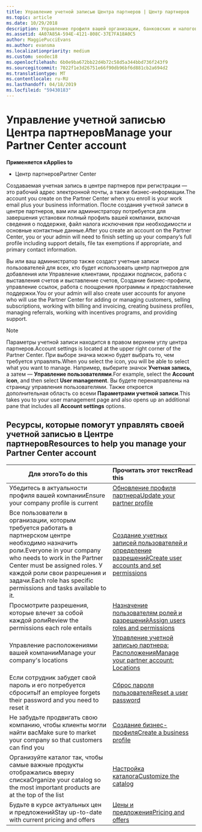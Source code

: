 ```yaml
---
title: Управление учетной записью Центра партнеров | Центр партнеров
ms.topic: article
ms.date: 10/29/2018
description: Управление профиля вашей организации, банковских и налоговых сведений и пользователей в центре партнеров.
ms.assetid: 4A07A85A-594E-4121-808C-37E7FA18A0C5
author: MaggiePucciEvans
ms.author: evansma
ms.localizationpriority: medium
ms.custom: seodec18
ms.openlocfilehash: 6b0e9ba672bb22d4b72c58d5a344bbd736f243f9
ms.sourcegitcommit: 7022f1e3d26751e66f90db96bf6d881cb2a694d2
ms.translationtype: MT
ms.contentlocale: ru-RU
ms.lasthandoff: 04/18/2019
ms.locfileid: "59430183"
---
```

# <a name="manage-your-partner-center-account"></a><span data-ttu-id="80aaa-103">Управление учетной записью Центра партнеров</span><span class="sxs-lookup"><span data-stu-id="80aaa-103">Manage your Partner Center account</span></span>

<span data-ttu-id="80aaa-104">**Применяется к**</span><span class="sxs-lookup"><span data-stu-id="80aaa-104">**Applies to**</span></span>

-  <span data-ttu-id="80aaa-105">Центр партнеров</span><span class="sxs-lookup"><span data-stu-id="80aaa-105">Partner Center</span></span>

<span data-ttu-id="80aaa-106">Создаваемая учетная запись в центре партнеров при регистрации — это рабочий адрес электронной почты, а также бизнес-информации.</span><span class="sxs-lookup"><span data-stu-id="80aaa-106">The account you create on the Partner Center when you enroll is your work email plus your business information.</span></span> <span data-ttu-id="80aaa-107">После создания учетной записи в центре партнеров, вам или администратору потребуется для завершения установки полный профиль вашей компании, включая сведения о поддержке, файл налога исключения при необходимости и основные контактные данные.</span><span class="sxs-lookup"><span data-stu-id="80aaa-107">After you create an account on the Partner Center, you or your admin will need to finish setting up your company’s full profile including support details, file tax exemptions if appropriate, and primary contact information.</span></span> 

<span data-ttu-id="80aaa-108">Вы или ваш администратор также создаст учетные записи пользователей для всех, кто будет использовать центр партнеров для добавления или Управление клиентами, продажи подписок, работа с выставления счетов и выставление счетов, Создание бизнес-профили, управление ссылок, работа с поощрения программы и предоставление поддержки.</span><span class="sxs-lookup"><span data-stu-id="80aaa-108">You or your admin will also create user accounts for anyone who will use the Partner Center for adding or managing customers, selling subscriptions, working with billing and invoicing, creating business profiles, managing referrals, working with incentives programs, and providing support.</span></span>

>[!NOTE]
><span data-ttu-id="80aaa-109">Параметры учетной записи находится в правом верхнем углу центра партнеров.</span><span class="sxs-lookup"><span data-stu-id="80aaa-109">Account settings is located at the upper right corner of the Partner Center.</span></span> <span data-ttu-id="80aaa-110">При выборе значка можно будет выбрать то, чем требуется управлять.</span><span class="sxs-lookup"><span data-stu-id="80aaa-110">When you select the icon, you will be able to select what you want to manage.</span></span> <span data-ttu-id="80aaa-111">Например, выберите значок **Учетная запись**, а затем — **Управление пользователями**.</span><span class="sxs-lookup"><span data-stu-id="80aaa-111">For example, select the **Account icon**, and then select **User management**.</span></span> <span data-ttu-id="80aaa-112">Вы будете перенаправлены на страницу управления пользователями. Также откроется дополнительная область со всеми **Параметрами учетной записи**.</span><span class="sxs-lookup"><span data-stu-id="80aaa-112">This takes you to your user management page and also opens up an additional pane that includes all **Account settings** options.</span></span>


## <a name="resources-to-help-you-manage-your-partner-center-account"></a><span data-ttu-id="80aaa-113">Ресурсы, которые помогут управлять своей учетной записью в Центре партнеров</span><span class="sxs-lookup"><span data-stu-id="80aaa-113">Resources to help you manage your Partner Center account</span></span>

|<span data-ttu-id="80aaa-114">**Для этого**</span><span class="sxs-lookup"><span data-stu-id="80aaa-114">**To do this**</span></span>   |<span data-ttu-id="80aaa-115">**Прочитать этот текст**</span><span class="sxs-lookup"><span data-stu-id="80aaa-115">**Read this**</span></span>   |
|-----------------------|:-----------------------|
|<span data-ttu-id="80aaa-116">Убедитесь в актуальности профиля вашей компании</span><span class="sxs-lookup"><span data-stu-id="80aaa-116">Ensure your company profile is current</span></span>   |[<span data-ttu-id="80aaa-117">Обновление профиля партнера</span><span class="sxs-lookup"><span data-stu-id="80aaa-117">Update your partner profile</span></span>](update-your-partner-profile.md)|
|<span data-ttu-id="80aaa-118">Все пользователи в организации, которым требуется работать в партнерском центре необходимо назначить роли.</span><span class="sxs-lookup"><span data-stu-id="80aaa-118">Everyone in your company who needs to work in the Partner Center must be assigned roles.</span></span> <span data-ttu-id="80aaa-119">У каждой роли свои разрешения и задачи.</span><span class="sxs-lookup"><span data-stu-id="80aaa-119">Each role has specific permissions and tasks available to it.</span></span>|[<span data-ttu-id="80aaa-120">Создание учетных записей пользователей и определение разрешений</span><span class="sxs-lookup"><span data-stu-id="80aaa-120">Create user accounts and set permissions</span></span>](create-user-accounts-and-set-permissions.md)|
|<span data-ttu-id="80aaa-121">Просмотрите разрешения, которые влечет за собой каждой роли</span><span class="sxs-lookup"><span data-stu-id="80aaa-121">Review the permissions each role entails</span></span>|[<span data-ttu-id="80aaa-122">Назначение пользователям ролей и разрешений</span><span class="sxs-lookup"><span data-stu-id="80aaa-122">Assign users roles and permissions</span></span>](permissions-overview.md)
|<span data-ttu-id="80aaa-123">Управление расположениями вашей компании</span><span class="sxs-lookup"><span data-stu-id="80aaa-123">Manage your company's locations</span></span>|[<span data-ttu-id="80aaa-124">Управление учетной записью партнера: Расположения</span><span class="sxs-lookup"><span data-stu-id="80aaa-124">Manage your partner account: Locations</span></span>](manage-locations.md)
|<span data-ttu-id="80aaa-125">Если сотрудник забудет свой пароль и его потребуется сбросить</span><span class="sxs-lookup"><span data-stu-id="80aaa-125">If an employee forgets their password and you need to reset it</span></span>  |[<span data-ttu-id="80aaa-126">Сброс пароля пользователя</span><span class="sxs-lookup"><span data-stu-id="80aaa-126">Reset a user password</span></span>](reset-a-user-password.md)|
|<span data-ttu-id="80aaa-127">Не забудьте продвигать свою компанию, чтобы клиенты могли найти вас</span><span class="sxs-lookup"><span data-stu-id="80aaa-127">Make sure to market your company so that customers can find you</span></span>   |[<span data-ttu-id="80aaa-128">Создание бизнес-профиля</span><span class="sxs-lookup"><span data-stu-id="80aaa-128">Create a business profile</span></span>](create-a-marketing-profile.md)|
|<span data-ttu-id="80aaa-129">Организуйте каталог так, чтобы самые важные продукты отображались вверху списка</span><span class="sxs-lookup"><span data-stu-id="80aaa-129">Organize your catalog so the most important products are at the top of the list</span></span>   |[<span data-ttu-id="80aaa-130">Настройка каталога</span><span class="sxs-lookup"><span data-stu-id="80aaa-130">Customize the catalog</span></span>](customize-the-catalog.md)|
|<span data-ttu-id="80aaa-131">Будьте в курсе актуальных цен и предложений</span><span class="sxs-lookup"><span data-stu-id="80aaa-131">Stay up-to-date with current pricing and offers</span></span>   |[<span data-ttu-id="80aaa-132">Цены и предложения</span><span class="sxs-lookup"><span data-stu-id="80aaa-132">Pricing and offers</span></span>](pricing-and-offers.md)|













 

 



